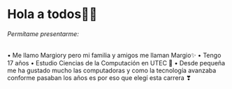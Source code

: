 # **Hola a todos🙌🏻**

###### Permítame presentarme:

• Me llamo Margiory pero mi familia y amigos me llaman Margio✨
• Tengo 17 años
• Estudio Ciencias de la Computación en UTEC 🏢
• Desde pequeña me ha gustado mucho las computadoras y como la tecnología avanzaba conforme pasaban los años
es por eso que elegí esta carrera ❣
